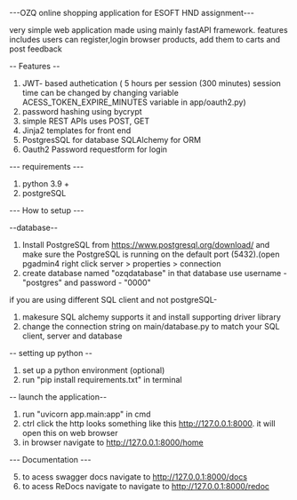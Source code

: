 ---OZQ online shopping application for ESOFT HND assignment---

very simple web application made using mainly fastAPI framework. features includes users can register,login
browser products, add them to carts and post feedback



-- Features --

1. JWT- based authetication ( 5 hours per session (300 minutes) session time can be changed by changing 
variable ACESS_TOKEN_EXPIRE_MINUTES variable  in app/oauth2.py)
2. password hashing using bycrypt
3. simple REST APIs uses POST, GET
4. Jinja2 templates for front end
5. PostgresSQL for database SQLAlchemy for ORM
6. Oauth2 Password requestform for login



--- requirements ---

1. python 3.9 +
2. postgreSQL



--- How to setup ---

--database--

1. Install PostgreSQL from https://www.postgresql.org/download/ and make sure the PostgreSQL
is running on the default port (5432).(open pgadmin4 right click server > properties > connection
2. create database named "ozqdatabase" in that database use username - "postgres" and password - "0000"


if you are using different SQL client and not postgreSQL-

1. makesure SQL alchemy supports it and install supporting driver library
2. change the connection string on main/database.py to match your SQL client, server and database



-- setting up python --

1. set up a python environment (optional)
2. run "pip install requirements.txt" in terminal

   

-- launch the application--

1. run "uvicorn app.main:app" in cmd
2. ctrl click the http looks something like this http://127.0.0.1:8000. it will open this on web browser
3. in browser navigate to http://127.0.0.1:8000/home



--- Documentation ---

5. to acess swagger docs navigate to http://127.0.0.1:8000/docs
6. to acess ReDocs navigate to  navigate to http://127.0.0.1:8000/redoc





